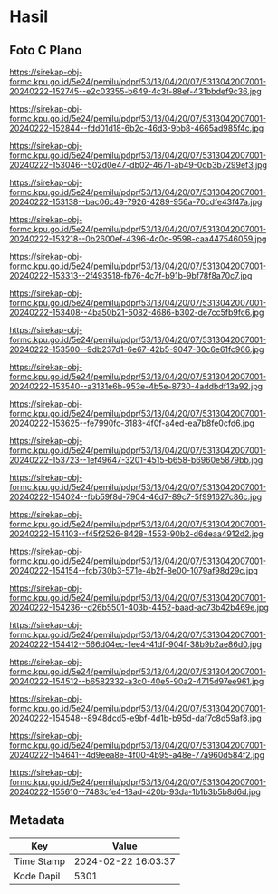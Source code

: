 # Hasil

## Foto C Plano

https://sirekap-obj-formc.kpu.go.id/5e24/pemilu/pdpr/53/13/04/20/07/5313042007001-20240222-152745--e2c03355-b649-4c3f-88ef-431bbdef9c36.jpg

https://sirekap-obj-formc.kpu.go.id/5e24/pemilu/pdpr/53/13/04/20/07/5313042007001-20240222-152844--fdd01d18-6b2c-46d3-9bb8-4665ad985f4c.jpg

https://sirekap-obj-formc.kpu.go.id/5e24/pemilu/pdpr/53/13/04/20/07/5313042007001-20240222-153046--502d0e47-db02-4671-ab49-0db3b7299ef3.jpg

https://sirekap-obj-formc.kpu.go.id/5e24/pemilu/pdpr/53/13/04/20/07/5313042007001-20240222-153138--bac06c49-7926-4289-956a-70cdfe43f47a.jpg

https://sirekap-obj-formc.kpu.go.id/5e24/pemilu/pdpr/53/13/04/20/07/5313042007001-20240222-153218--0b2600ef-4396-4c0c-9598-caa447546059.jpg

https://sirekap-obj-formc.kpu.go.id/5e24/pemilu/pdpr/53/13/04/20/07/5313042007001-20240222-153313--2f493518-fb76-4c7f-b91b-9bf78f8a70c7.jpg

https://sirekap-obj-formc.kpu.go.id/5e24/pemilu/pdpr/53/13/04/20/07/5313042007001-20240222-153408--4ba50b21-5082-4686-b302-de7cc5fb9fc6.jpg

https://sirekap-obj-formc.kpu.go.id/5e24/pemilu/pdpr/53/13/04/20/07/5313042007001-20240222-153500--9db237d1-6e67-42b5-9047-30c6e61fc966.jpg

https://sirekap-obj-formc.kpu.go.id/5e24/pemilu/pdpr/53/13/04/20/07/5313042007001-20240222-153540--a3131e6b-953e-4b5e-8730-4addbdf13a92.jpg

https://sirekap-obj-formc.kpu.go.id/5e24/pemilu/pdpr/53/13/04/20/07/5313042007001-20240222-153625--fe7990fc-3183-4f0f-a4ed-ea7b8fe0cfd6.jpg

https://sirekap-obj-formc.kpu.go.id/5e24/pemilu/pdpr/53/13/04/20/07/5313042007001-20240222-153723--1ef49647-3201-4515-b658-b6960e5879bb.jpg

https://sirekap-obj-formc.kpu.go.id/5e24/pemilu/pdpr/53/13/04/20/07/5313042007001-20240222-154024--fbb59f8d-7904-46d7-89c7-5f991627c86c.jpg

https://sirekap-obj-formc.kpu.go.id/5e24/pemilu/pdpr/53/13/04/20/07/5313042007001-20240222-154103--f45f2526-8428-4553-90b2-d6deaa4912d2.jpg

https://sirekap-obj-formc.kpu.go.id/5e24/pemilu/pdpr/53/13/04/20/07/5313042007001-20240222-154154--fcb730b3-571e-4b2f-8e00-1079af98d29c.jpg

https://sirekap-obj-formc.kpu.go.id/5e24/pemilu/pdpr/53/13/04/20/07/5313042007001-20240222-154236--d26b5501-403b-4452-baad-ac73b42b469e.jpg

https://sirekap-obj-formc.kpu.go.id/5e24/pemilu/pdpr/53/13/04/20/07/5313042007001-20240222-154412--566d04ec-1ee4-41df-904f-38b9b2ae86d0.jpg

https://sirekap-obj-formc.kpu.go.id/5e24/pemilu/pdpr/53/13/04/20/07/5313042007001-20240222-154512--b6582332-a3c0-40e5-90a2-4715d97ee961.jpg

https://sirekap-obj-formc.kpu.go.id/5e24/pemilu/pdpr/53/13/04/20/07/5313042007001-20240222-154548--8948dcd5-e9bf-4d1b-b95d-daf7c8d59af8.jpg

https://sirekap-obj-formc.kpu.go.id/5e24/pemilu/pdpr/53/13/04/20/07/5313042007001-20240222-154641--4d9eea8e-4f00-4b95-a48e-77a960d584f2.jpg

https://sirekap-obj-formc.kpu.go.id/5e24/pemilu/pdpr/53/13/04/20/07/5313042007001-20240222-155610--7483cfe4-18ad-420b-93da-1b1b3b5b8d6d.jpg


## Metadata

| Key        | Value               |
| ---------- | ------------------- |
| Time Stamp | 2024-02-22 16:03:37 |
| Kode Dapil | 5301                |



